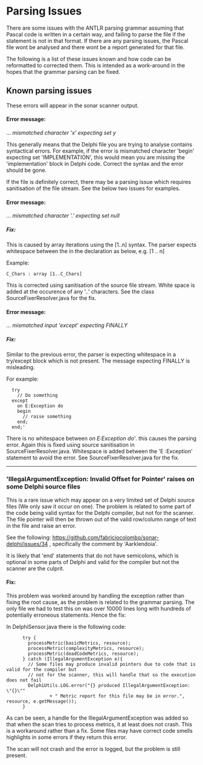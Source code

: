 Parsing Issues
=
There are some issues with the ANTLR parsing grammar assuming that Pascal code is written in a 
certain way, and failing to parse the file if the statement is not in that format. If there are 
any parsing issues, the Pascal file wont be analysed and there wont be a report generated for that
file. 

The following is a list of these issues known and how code can be reformatted to corrected them.
This is intended as a work-around in the hopes that the grammar parsing can be fixed.

## Known parsing issues
These errors will appear in the sonar scanner output.

#### Error message:
*... mismatched character 'x' expecting set y*

This generally means that the Delphi file you are trying to analyse contains syntactical errors. 
For example, if the error is mismatched character 'begin' expecting set 'IMPLEMENTATION', this would
mean you are missing the 'implementation' block in Delphi code. Correct the syntax and the error should be gone.

If the file is definitely correct, there may be a parsing issue which requires sanitisation of the file stream. 
See the below two issues for examples.

#### Error message:
*... mismatched character '.' expecting set null*

##### Fix:

This is caused by array iterations using the [1..n] syntax. The parser expects whitespace between 
the in the declaration as below, e.g. [1 .. n]

Example: 

~~~~
C_Chars : array [1..C_Chars]
~~~~

This is corrected using sanitisation of the source file stream. White space is added at the occurence of
any '..' characters. See the class SourceFixerResolver.java for the fix.

#### Error message:
*... mismatched input 'except' expecting FINALLY*

##### Fix:
Similar to the previous error, the parser is expecting whitespace in a try/except block which is not
present. The message expecting FINALLY is misleading.

For example:

	
~~~~
  try
    // Do something
  except
    on E:Exception do
    begin
      // raise something
    end;
  end;'
~~~~

There is no whitespace between *on E:Exception do'*. this causes the parsing error. Again this is fixed 
using source sanitisation in SourceFixerResolver.java. Whitespace is added between the 'E :Exception' statement
to avoid the error. See SourceFixerResolver.java for the fix.

****

### 'IllegalArgumentException: Invalid Offset for Pointer' raises on some Delphi source files
This is a rare issue which may appear on a very limited set of Delphi source files (We only saw it occur on one).
The problem is related to some part of the code being valid syntax for the Delphi compiler, but not for the scanner. 
The file pointer will then be thrown out of the valid row/column range of text in the file and raise an error.

See the following: https://github.com/fabriciocolombo/sonar-delphi/issues/34 , specifically the comment by 'Aarklendoia'.

It is likely that 'end' statements that do not have semicolons, which is optional in some parts of Delphi and valid for 
the compiler but not the scanner are the culprit.

#### Fix:
This problem was worked around by handling the exception rather than fixing the root cause, as the problem
is related to the grammar parsing. The only file we had to test this on was over 10000 lines long with hundreds of
potentially erroneous statements. Hence the fix:

In DelphiSensor.java there is the following code:

~~~~
      try {
        processMetric(basicMetrics, resource);
        processMetric(complexityMetrics, resource);
        processMetric(deadCodeMetrics, resource);
      } catch (IllegalArgumentException e){
        // Some files may produce invalid pointers due to code that is valid for the compiler but
        // not for the scanner, this will handle that so the execution does not fail
        DelphiUtils.LOG.error("{} produced IllegalArgumentException: \"{}\""
                + " Metric report for this file may be in error.", resource, e.getMessage());
      }
~~~~

As can be seen, a handle for the IllegalArgumentException was added so that when the scan tries to process metrics, 
it at least does not crash. This is a workaround rather than a fix. Some files may have correct code smells highlights
in some errors if they return this error.

The scan will not crash and the error is logged, but the problem is still present. 

